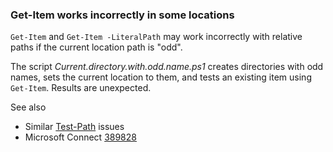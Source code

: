 
### Get-Item works incorrectly in some locations

`Get-Item` and `Get-Item -LiteralPath` may work incorrectly with relative
paths if the current location path is "odd".

The script *Current.directory.with.odd.name.ps1* creates directories with odd
names, sets the current location to them, and tests an existing item using
`Get-Item`. Results are unexpected.

See also

- Similar [Test-Path](../Test-Path) issues
- Microsoft Connect [389828](https://connect.microsoft.com/PowerShell/Feedback/Details/389828)
